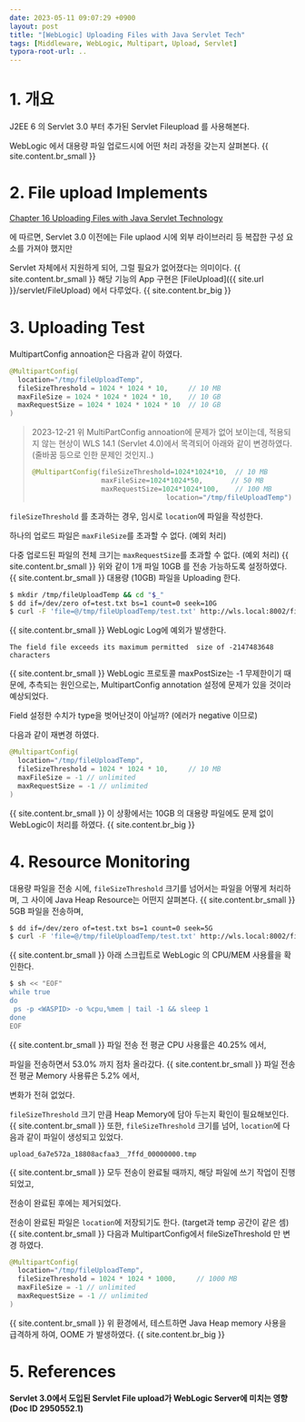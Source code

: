 ```yaml
---
date: 2023-05-11 09:07:29 +0900
layout: post
title: "[WebLogic] Uploading Files with Java Servlet Tech"
tags: [Middleware, WebLogic, Multipart, Upload, Servlet]
typora-root-url: ..
---
```


# 1. 개요

J2EE 6 의 Servlet 3.0 부터 추가된 Servlet Fileupload 를 사용해본다.

WebLogic 에서 대용량 파일 업로드시에 어떤 처리 과정을 갖는지 살펴본다.
{{ site.content.br_small }}

# 2. File upload Implements

[Chapter 16 Uploading Files with Java Servlet Technology](https://docs.oracle.com/javaee/6/tutorial/doc/glrbb.html)

에 따르면, Servlet 3.0 이전에는 File uplaod 시에 외부 라이브러리 등 복잡한 구성 요소를 가져야 했지만

Servlet 자체에서 지원하게 되어, 그럴 필요가 없어졌다는 의미이다.
{{ site.content.br_small }}
해당 기능의 App 구현은 [FileUpload]({{ site.url }}/servlet/FileUpload) 에서 다루었다.
{{ site.content.br_big }}

# 3. Uploading Test

MultipartConfig annoation은 다음과 같이 하였다.

```java
@MultipartConfig(
  location="/tmp/fileUploadTemp",
  fileSizeThreshold = 1024 * 1024 * 10,     // 10 MB
  maxFileSize = 1024 * 1024 * 1024 * 10,    // 10 GB
  maxRequestSize = 1024 * 1024 * 1024 * 10  // 10 GB
)
```



> 2023-12-21 위 MultiPartConfig annoation에 문제가 없어 보이는데, 적용되지 않는 현상이 WLS 14.1 (Servlet 4.0)에서 목격되어 아래와 같이 변경하였다. (줄바꿈 등으로 인한 문제인 것인지..)
>
> ```java
> @MultipartConfig(fileSizeThreshold=1024*1024*10,  // 10 MB
>                  maxFileSize=1024*1024*50,       // 50 MB
>                  maxRequestSize=1024*1024*100,    // 100 MB
>                                  location="/tmp/fileUploadTemp")
> ```
>
> 



`fileSizeThreshold` 를 초과하는 경우, 임시로 `location`에 파일을 작성한다.

하나의 업로드 파일은 `maxFileSize`를 초과할 수 없다. (예외 처리)

다중 업로드된 파일의 전체 크기는 `maxRequestSize`를 초과할 수 없다. (예외 처리)
{{ site.content.br_small }}
위와 같이 1개 파일 10GB 를 전송 가능하도록 설정하였다.
{{ site.content.br_small }}
대용량 (10GB) 파일을 Uploading 한다.

```sh
$ mkdir /tmp/fileUploadTemp && cd "$_"
$ dd if=/dev/zero of=test.txt bs=1 count=0 seek=10G
$ curl -F 'file=@/tmp/fileUploadTemp/test.txt' http://wls.local:8002/fileUpload/fileuploadservlet
```
{{ site.content.br_small }}
WebLogic Log에 예외가 발생한다.

```
The field file exceeds its maximum permitted  size of -2147483648 characters
```
{{ site.content.br_small }}
WebLogic 프로토콜 maxPostSize는 -1 무제한이기 때문에, 추측되는 원인으로는, MultipartConfig annotation 설정에 문제가 있을 것이라 예상되었다.

Field 설정한 수치가 type을 벗어난것이 아닐까? (에러가 negative 이므로)

다음과 같이 재변경 하였다.

```java
@MultipartConfig(
  location="/tmp/fileUploadTemp",
  fileSizeThreshold = 1024 * 1024 * 10,     // 10 MB
  maxFileSize = -1 // unlimited
  maxRequestSize = -1 // unlimited
)
```
{{ site.content.br_small }}
이 상황에서는 10GB 의 대용량 파일에도 문제 없이 WebLogic이 처리를 하였다.
{{ site.content.br_big }}
# 4. Resource Monitoring

대용량 파일을 전송 시에, `fileSizeThreshold` 크기를 넘어서는 파일을 어떻게 처리하며, 그 사이에 Java Heap Resource는 어떤지 살펴본다.
{{ site.content.br_small }}
5GB 파일을 전송하며,

```sh
$ dd if=/dev/zero of=test.txt bs=1 count=0 seek=5G
$ curl -F 'file=@/tmp/fileUploadTemp/test.txt' http://wls.local:8002/fileUpload/fileuploadservlet
```
{{ site.content.br_small }}
아래 스크립트로 WebLogic 의 CPU/MEM 사용률을 확인한다.

```sh
$ sh << "EOF"
while true
do
 ps -p <WASPID> -o %cpu,%mem | tail -1 && sleep 1
done
EOF
```
{{ site.content.br_small }}
파일 전송 전 평균 CPU 사용률은 40.25% 에서,

파일을 전송하면서 53.0% 까지 점차 올라갔다.
{{ site.content.br_small }}
파일 전송 전 평균 Memory 사용류은 5.2% 에서,

변화가 전혀 없었다.

`fileSizeThreshold` 크기 만큼 Heap Memory에 담아 두는지 확인이 필요해보인다.
{{ site.content.br_small }}
또한, `fileSizeThreshold` 크기를 넘어, `location`에 다음과 같이 파일이 생성되고 있었다.

```
upload_6a7e572a_18808acfaa3__7ffd_00000000.tmp
```
{{ site.content.br_small }}
모두 전송이 완료될 때까지, 해당 파일에 쓰기 작업이 진행되었고,

전송이 완료된 후에는 제거되었다.

전송이 완료된 파일은 `location`에 저장되기도 한다. (target과 temp 공간이 같은 셈)
{{ site.content.br_small }}
다음과 MultipartConfig에서 fileSizeThreshold 만 변경 하였다.

```java
@MultipartConfig(
  location="/tmp/fileUploadTemp",
  fileSizeThreshold = 1024 * 1024 * 1000,     // 1000 MB
  maxFileSize = -1 // unlimited
  maxRequestSize = -1 // unlimited
)
```
{{ site.content.br_small }}
위 환경에서, 테스트하면 Java Heap memory 사용을 급격하게 하여, OOME 가 발생하였다.
{{ site.content.br_big }}
# 5. References

**Servlet 3.0에서 도입된 Servlet File upload가 WebLogic Server에 미치는 영향 (Doc ID 2950552.1)**

